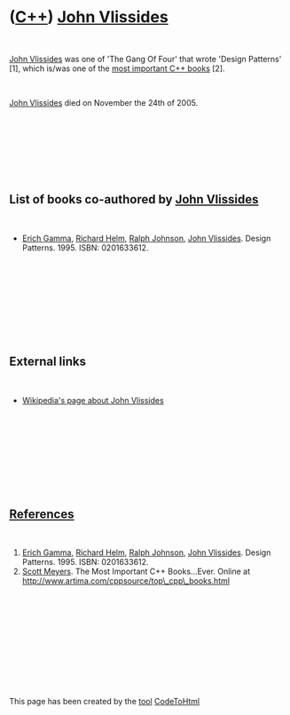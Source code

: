



 

 

 

 

 

([C++](Cpp.md)) [John Vlissides](CppJohnVlissides.md)
=======================================================

 

[John Vlissides](CppJohnVlissides.md) was one of 'The Gang Of Four'
that wrote 'Design Patterns' \[1\], which is/was one of the [most
important C++ books](CppMostImportantCppBooks.md) \[2\].

 

[John Vlissides](CppJohnVlissides.md) died on November the 24th of
2005.

 

 

 

 

List of books co-authored by [John Vlissides](CppJohnVlissides.md)
-------------------------------------------------------------------

 

-   [Erich Gamma](CppErichGamma.md), [Richard
    Helm](CppRichardHelm.md), [Ralph Johnson](CppRalphJohnson.md),
    [John Vlissides](CppJohnVlissides.md). Design Patterns. 1995.
    ISBN: 0201633612.

 

 

 

 

 

External links
--------------

 

-   [Wikipedia's page about John
    Vlissides](http://en.wikipedia.org/wiki/John_Vlissides)

 

 

 

 

 

[References](CppReferences.md)
-------------------------------

 

1.  [Erich Gamma](CppErichGamma.md), [Richard
    Helm](CppRichardHelm.md), [Ralph Johnson](CppRalphJohnson.md),
    [John Vlissides](CppJohnVlissides.md). Design Patterns. 1995.
    ISBN: 0201633612.
2.  [Scott Meyers](CppScottMeyers.md). The Most Important
    C++ Books...Ever. Online at
    http://www.artima.com/cppsource/top\_cpp\_books.html

 

 

 

 

 





 




This page has been created by the [tool](Tools.md)
[CodeToHtml](ToolCodeToHtml.md)
